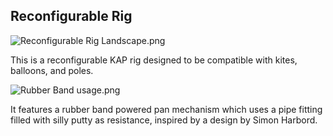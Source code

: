 ## Reconfigurable Rig

![Reconfigurable Rig Landscape.png](file:///Users/ranonpritchard/Desktop/Reconfigurable-Rig/Reconfigurable%20Rig%20Configuration%20Renders.png)
  
  
This is a reconfigurable KAP rig designed to be compatible with kites, balloons, and poles. 

![Rubber Band usage.png](file:///Users/ranonpritchard/Desktop/Reconfigurable-Rig/Rubber%20Band%20Usage.png)

It features a rubber band powered pan mechanism which uses a pipe fitting filled with silly putty as resistance, inspired by a design by Simon Harbord.





